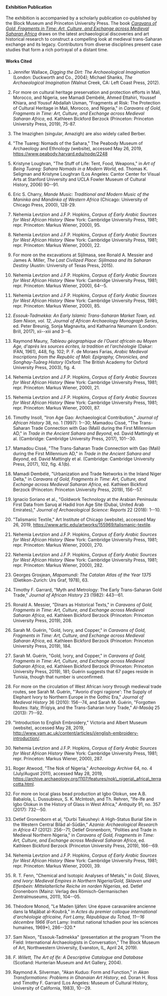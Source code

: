 #### Exhibition Publication

The exhibition is accompanied by a scholarly publication co-published by the Block Museum and Princeton University Press. The book _[Caravans of Gold, Fragments in Time: Art, Culture, and Exchange across Medieval Saharan Africa](https://www.blockmuseum.northwestern.edu/publications/caravans-of-gold,-fragments-in-time.html)_ draws on the latest archaeological discoveries and art historical research to construct a compelling look at medieval trans-Saharan exchange and its legacy. Contributors from diverse disciplines present case studies that form a rich portrayal of a distant time.

#### Works Cited

1. Jennifer Wallace, *Digging the Dirt: The Archaeological Imagination* (London: Duckworth and Co., 2004); Michael Shanks, *The Archaeological Imagination* (Walnut Creek, CA: Left Coast Press, 2012).

2. For more on cultural heritage preservation and protection efforts in Mali, Morocco, and Nigeria, see Mamadi Dembélé, Ahmed Ettahiri, Youssef Khiara, and Yousuf Abdallah Usman, "Fragments at Risk: The Protection of Cultural Heritage in Mali, Morocco, and Nigeria," in *Caravans of Gold, Fragments in Time: Art, Culture, and Exchange across Medieval Saharan Africa*, ed. Kathleen Bickford Berzock (Princeton: Princeton University Press, 2019), 75-87.

3. The Imazighen (singular, Amazigh) are also widely called Berber.

4. "The Tuareg: Nomads of the Sahara," The Peabody Museum of Archaeology and Ethnology (website), accessed May 26, 2019, https://www.peabody.harvard.edu/node/2248

5. Kristyne Loughran, "The Stuff of Life: Tent, Food, Weapons," in *Art of Being Tuareg: Sahara Nomads in a Modern World*, ed. Thomas K. Seligman and Kristyne Loughran (Los Angeles: Cantor Center for Visual Arts at Stanford University and UCLA Fowler Museum of Cultural History, 2006) 90--91.

6. Eric S. Charry, *Mande Music: Traditional and Modern Music of the Maninka and Mandinka of Western Africa* (Chicago: University of Chicago Press, 2000), 128-29.

7. Nehemia Levtzion and J.F.P. Hopkins, *Corpus of Early Arabic Sources for West African History* (New York: Cambridge University Press, 1981; repr. Princeton: Markus Wiener, 2000), 95.

8. Nehemia Levtzion and J.F.P. Hopkins, *Corpus of Early Arabic Sources for West African History* (New York: Cambridge University Press, 1981; repr. Princeton: Markus Wiener, 2000), 22.

9. For more on the excavations at Sijilmasa, see Ronald A. Messier and James A. Miller, *The Last Civilized Place: Sijilmasa and Its Saharan Destiny* (Austin: University of Texas Press, 2015).

10. Nehemia Levtzion and J.F.P. Hopkins, *Corpus of Early Arabic Sources for West African History* (New York: Cambridge University Press, 1981; repr. Princeton: Markus Wiener, 2000), 64--5.

11. Nehemia Levtzion and J.F.P. Hopkins, *Corpus of Early Arabic Sources for West African History* (New York: Cambridge University Press, 1981; repr. Princeton: Markus Wiener, 2000), 85.

12. *Essouk-Tadmekka: An Early Islamic Trans-Saharan Market Town, ed. Sam Nixon, vol. 12, Journal of African Archaeology Monograph Series*, ed. Peter Breunig, Sonja Magnavita, and Katharina Neumann (London: Brill, 2017), xii--xiii and 3--6.

13. Raymond Mauny, *Tableau géographique de l'Ouest africain au Moyen Age, d'après les sources écrites, la tradition et l'archéologie* (Dakar: IFAN, 1961), 448, fig. 102; P. F. de Moraes Farias, *Arabic Medieval Inscriptions from the Republic of Mali: Epigraphy, Chronicles, and Songhay-Tuāreg History* (Oxford: The British Academy for Oxford University Press, 2003), fig. 4.

14. Nehemia Levtzion and J.F.P. Hopkins, *Corpus of Early Arabic Sources for West African History* (New York: Cambridge University Press, 1981; repr. Princeton: Markus Wiener, 2000), 21.

15. Nehemia Levtzion and J.F.P. Hopkins, *Corpus of Early Arabic Sources for West African History* (New York: Cambridge University Press, 1981; repr. Princeton: Markus Wiener, 2000), 87.

16. Timothy Insoll, "Iron Age Gao: Archaeological Contribution," *Journal of African History* 38, no. 1 (1997): 1--30; Mamadou Cissé, "The Trans-Saharan Trade Connection with Gao (Mali) during the First Millennium AD," in *Trade in the Ancient Sahara and Beyond*, ed. David Mattingly et al. (Cambridge: Cambridge University Press, 2017), 101--30.

17. Mamadou Cissé, "The Trans-Saharan Trade Connection with Gao (Mali) during the First Millennium AD," in *Trade in the Ancient Sahara and Beyond*, ed. David Mattingly et al. (Cambridge: Cambridge University Press, 2017), 102, fig. 4.1(b).

18. Mamadi Dembélé, "Urbanization and Trade Networks in the Inland Niger Delta," in *Caravans of Gold, Fragments in Time: Art, Culture, and Exchange across Medieval Saharan Africa*, ed. Kathleen Bickford Berzock (Princeton: Princeton University Press, 2019), 156--57.

19. Ignacio Soriano et al., "Goldwork Technology at the Arabian Peninsula: First Data from Saruq al Hadid Iron Age Site (Dubai, United Arab Emirates)," *Journal of Archaeological Science: Reports* 22 (2018): 1--10.

20. "Talismanic Textile," Art Institute of Chicago (website), accessed May 26, 2019, https://www.artic.edu/artworks/155969/talismanic-textile.

21. Nehemia Levtzion and J.F.P. Hopkins, *Corpus of Early Arabic Sources for West African History* (New York: Cambridge University Press, 1981; repr. Princeton: Markus Wiener, 2000), 270.

22. Nehemia Levtzion and J.F.P. Hopkins, *Corpus of Early Arabic Sources for West African History* (New York: Cambridge University Press, 1981; repr. Princeton: Markus Wiener, 2000), 282.

23. Georges Grosjean, *Mapamundi: The Catalan Atlas of the Year 1375* (Dietikon-Zurich: Urs Graf, 1978), 63.

24. Timothy F. Garrard, "Myth and Metrology: The Early Trans-Saharan Gold Trade," *Journal of African History* 23 (1982): 443--61.

25. Ronald A. Messier, "Dinars as Historical Texts," in *Caravans of Gold, Fragments in Time: Art, Culture, and Exchange across Medieval Saharan Africa*, ed. Kathleen Bickford Berzock (Princeton: Princeton University Press, 2019), 208.

26. Sarah M. Guérin, "Gold, Ivory, and Copper," in *Caravans of Gold, Fragments in Time: Art, Culture, and Exchange across Medieval Saharan Africa*, ed. Kathleen Bickford Berzock (Princeton: Princeton University Press, 2019), 184.

27. Sarah M. Guérin, "Gold, Ivory, and Copper," in *Caravans of Gold, Fragments in Time: Art, Culture, and Exchange across Medieval Saharan Africa*, ed. Kathleen Bickford Berzock (Princeton: Princeton University Press, 2019), 181; Guérin suggests that 67 pages reside in Tunisia, though that number is unconfirmed.

28. For more on the circulation of West African ivory through medieval trade routes, see Sarah M. Guérin, "'Avorio d'ogni ragione': The Supply of Elephant Ivory to Northern Europe in the Gothic Era," *Journal of Medieval History* 36 (2010): 156--74, and Sarah M. Guérin, "Forgotten Routes: Italy, Ifrīqiya, and the Trans-Saharan Ivory Trade," *Al-Masāq* 25 (2013): 71--92.

29. "Introduction to English Embroidery," Victoria and Albert Museum (website), accessed May 28, 2019, http://www.vam.ac.uk/content/articles/i/english-embroidery-introduction/.

30. Nehemia Levtzion and J.F.P. Hopkins, *Corpus of Early Arabic Sources for West African History* (New York: Cambridge University Press, 1981; repr. Princeton: Markus Wiener, 2000), 287.

31. Roger Atwood, \"The Nok of Nigeria,\" *Archaeology Archive* 64, no. 4 (July/August 2011), accessed May 28, 2019, https://archive.archaeology.org/1107/features/nok\_nigeria\_africa\_terracotta.html.

32. For more on local glass bead production at Igbo Olokun, see A.B. Babalola, L. Dussubieux, S. K. McIntosh, and Th. Rehren, "Ife-Ife and Igbo Olokun in the History of Glass in West Africa," *Antiquity* 91, no. 357 (2017): 732--50.

33. Detlef Gronenborn et al, "Durbi Takusheyi: A High-Status Burial Site in the Western Central Bilād al-Sūdān," *Azania: Archaeological Research in Africa* 47 (2012): 256--71; Detlef Gronenborn, "Polities and Trade in Medieval Northern Nigeria," in *Caravans of Gold, Fragments in Time: Art, Culture, and Exchange across Medieval Saharan Africa*, ed. Kathleen Bickford Berzock (Princeton University Press, 2019), 166--69.

34. Nehemia Levtzion and J.F.P. Hopkins, *Corpus of Early Arabic Sources for West African History* (New York: Cambridge University Press, 1981; repr. Princeton: Markus Wiener, 2000), 39.

35. R. T. Fenn, "Chemical and Isotopic Analyses of Metals," in *Gold, Slaves, and Ivory: Medieval Empires in Northern Nigeria/Gold, Sklaven und Elfenbein: Mittelalterliche Reiche im norden Nigerias*, ed. Detlef Gronenborn (Mainz: Verlag des Römisch-Germanischen Zentralmuseums, 2011), 104--05.

36. Théodore Monod, "Le Maden Ijâfen: Une épave caravanière ancienne dans la Majâbat al-Koubrâ," in *Actes du premier colloque international d'archéologie africaine, Fort Lamy, République du Tchad, 11--16 décembre 1966* (Fort Lamy: Institut national tchadien pour les sciences humaines, 1969*), 286--320.*

37. Sam Nixon, "Essouk-Tadmekka" (presentation at the program "From the Field: International Archaeologists in Conversation," The Block Museum of Art, Northwestern University, Evanston, IL, April 24, 2019).

38. *F. Willett, The Art of Ife: A Descriptive Catalogue and Database* (Scotland: Hunterian Museum and Art Gallery, 2004).

39. Raymond A. Silverman, "Akan Kuduo: Form and Function," in *Akan Transformations: Problems in Ghanaian Art History*, ed. Doran H. Ross and Timothy F. Garrard (Los Angeles: Museum of Cultural History, University of California, 1983), 10--29.
